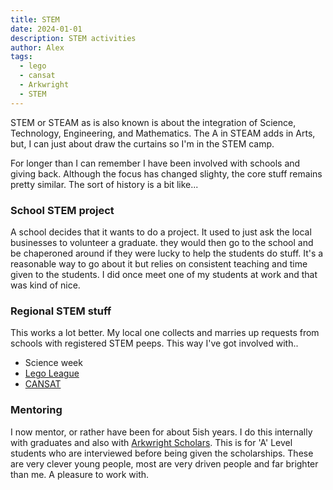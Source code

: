 ```yaml
---
title: STEM
date: 2024-01-01
description: STEM activities
author: Alex
tags:
  - lego
  - cansat
  - Arkwright
  - STEM
---
```


STEM or STEAM as is also known is about the integration of Science, Technology, Engineering, and Mathematics. The A in STEAM adds in Arts, but, I can just about draw the curtains so I'm in the STEM camp.

For longer than I can remember I have been involved with schools and giving back. Although the focus has changed slighty, the core stuff remains pretty similar. The sort of history is a bit like...

### School STEM project

A school decides that it wants to do a project. It used to just ask the local businesses to volunteer a graduate. they would then go to the school and be chaperoned around if they were lucky to help the students do stuff. It's a reasonable way to go about it but relies on consistent teaching and time given to the students. I did once meet one of my students at work and that was kind of nice.

### Regional STEM stuff

This works a lot better. My local one collects and marries up requests from schools with registered STEM peeps. This way I've got involved with..

* Science week
* [Lego League](https://www.firstlegoleague.org/)
* [CANSAT](https://www.esa.int/Education/CanSat/What_is_a_CanSat)

### Mentoring

I now mentor, or rather have been for about 5ish years. I do this internally with graduates and also with [Arkwright Scholars](https://www.arkwright.org.uk/). This is for 'A' Level students who are interviewed before being given the scholarships. These are very clever young people, most are very driven people and far brighter than me. A pleasure to work with.